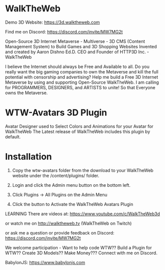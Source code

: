 # WalkTheWeb
Demo 3D Website: https://3d.walktheweb.com

Find me on Discord: https://discord.com/invite/MW7MG2t

Open-Source 3D Internet Metaverse - Multiverse - 3D CMS (Content Management System) to Build Games and 3D Shopping Websites Invented and created by Aaron Dishno Ed.D. CEO and Founder of HTTP3D Inc. - WalkTheWeb

I believe the Internet should always be Free and Available to all. Do you really want the big gaming companies to own the Metaverse and kill the full potential with censorship and advertising? Help me build a Free 3D Internet Metaverse by using and supporting Open-Source WalkTheWeb. I am calling for PROGRAMMERS, DESIGNERS, and ARTISTS to unite! So that Everyone owns the Metaverse.

# WTW-Avatars 3D Plugin
Avatar Designer used to Select Colors and Animations for your Avatar for WalkTheWeb
The Latest release of WalkTheWeb includes this plugin by default.

# Installation

1. Copy the wtw-avatars folder from the download to your WalkTheWeb website under the /content/plugins/ folder.

2. Login and click the Admin menu button on the bottom left. 

3. Click Plugins -> All Plugins on the Admin Menu

4. Click the button to Activate the WalkTheWeb Avatars Plugin

LEARNING
There are videos at: https://www.youtube.com/c/WalkTheWeb3d

or watch me on http://walktheweb.tv (WalkTheWeb on Twitch)

or ask me a question or provide feedback on Discord: https://discord.com/invite/MW7MG2t

We welcome participation - Want to help code WTW?? Build a Plugin for WTW?? Create 3D Models?? Make Money??? Connect with me on Discord.

BabylonJS: https://www.babylonjs.com
